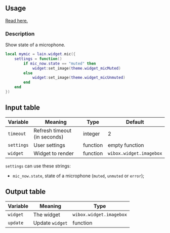 ## Usage

[Read here.](https://github.com/lcpz/lain/wiki/Widgets#usage)

### Description

Show state of a microphone.

```lua
local mymic = lain.widget.mic({
    settings = function()
        if mic_now.state == "muted" then
            widget:set_image(theme.widget_micMuted)
        else
            widget:set_image(theme.widget_micUnmuted)
        end
    end
})
```

## Input table

Variable | Meaning | Type | Default
--- | --- | --- | ---
`timeout` | Refresh timeout (in seconds) | integer | 2
`settings` | User settings | function | empty function
`widget` | Widget to render | function | `wibox.widget.imagebox`

`settings` can use these strings:

* `mic_now.state`, state of a microphone (`muted`, `unmuted` or `error`);

## Output table

Variable | Meaning | Type
--- | --- | ---
`widget` | The widget | `wibox.widget.imagebox`
`update` | Update `widget` | function
